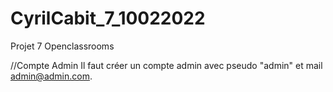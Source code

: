 # CyrilCabit_7_10022022
 Projet 7 Openclassrooms


//Compte Admin
Il faut créer un compte admin avec pseudo "admin" et mail admin@admin.com.
